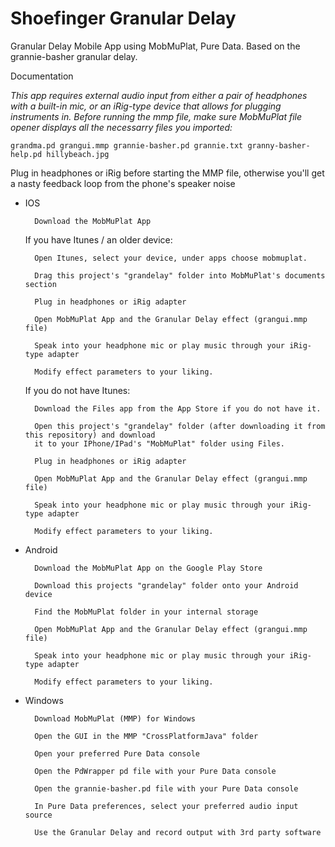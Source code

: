 # Shoefinger Granular Delay
Granular Delay Mobile App using MobMuPlat, Pure Data. Based on the grannie-basher granular delay. 

Documentation

*This app requires external audio input from either a pair of headphones with a built-in mic, or an iRig-type device that allows for plugging instruments in.*
*Before running the mmp file, make sure MobMuPlat file opener displays all the necessarry files you imported:* 
	
	grandma.pd grangui.mmp grannie-basher.pd grannie.txt granny-basher-help.pd hillybeach.jpg

Plug in headphones or iRig before starting the MMP file, otherwise you'll get a nasty feedback loop from the phone's speaker noise

- IOS

		Download the MobMuPlat App

	If you have Itunes / an older device:

		Open Itunes, select your device, under apps choose mobmuplat. 

		Drag this project's "grandelay" folder into MobMuPlat's documents section

		Plug in headphones or iRig adapter

		Open MobMuPlat App and the Granular Delay effect (grangui.mmp file)

		Speak into your headphone mic or play music through your iRig-type adapter

		Modify effect parameters to your liking. 

	If you do not have Itunes:

		Download the Files app from the App Store if you do not have it. 

		Open this project's "grandelay" folder (after downloading it from this repository) and download 
		it to your IPhone/IPad's "MobMuPlat" folder using Files. 
		
		Plug in headphones or iRig adapter

		Open MobMuPlat App and the Granular Delay effect (grangui.mmp file)

		Speak into your headphone mic or play music through your iRig-type adapter

		Modify effect parameters to your liking. 

- Android

		Download the MobMuPlat App on the Google Play Store

		Download this projects "grandelay" folder onto your Android device

		Find the MobMuPlat folder in your internal storage

		Open MobMuPlat App and the Granular Delay effect (grangui.mmp file)

		Speak into your headphone mic or play music through your iRig-type adapter

		Modify effect parameters to your liking.   	

- Windows 

		Download MobMuPlat (MMP) for Windows

		Open the GUI in the MMP "CrossPlatformJava" folder

		Open your preferred Pure Data console

		Open the PdWrapper pd file with your Pure Data console

		Open the grannie-basher.pd file with your Pure Data console

		In Pure Data preferences, select your preferred audio input source 

		Use the Granular Delay and record output with 3rd party software  
